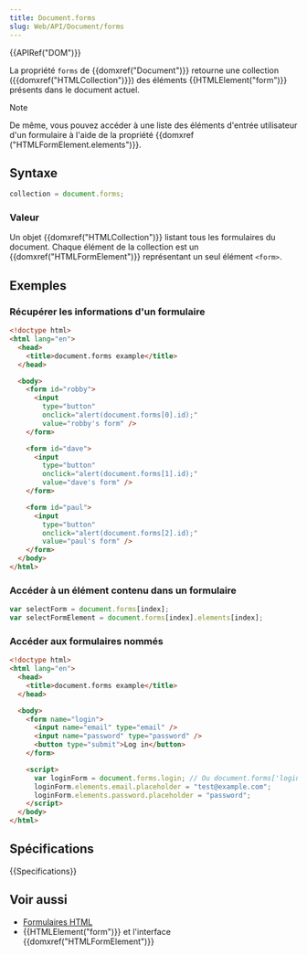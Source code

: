 ```yaml
---
title: Document.forms
slug: Web/API/Document/forms
---
```


{{APIRef("DOM")}}

La propriété `forms` de {{domxref("Document")}} retourne une collection ({{domxref("HTMLCollection")}}) des éléments {{HTMLElement("form")}} présents dans le document actuel.

> [!NOTE]
> De même, vous pouvez accéder à une liste des éléments d'entrée utilisateur d'un formulaire à l'aide de la propriété {{domxref ("HTMLFormElement.elements")}}.

## Syntaxe

```js
collection = document.forms;
```

### Valeur

Un objet {{domxref("HTMLCollection")}} listant tous les formulaires du document. Chaque élément de la collection est un {{domxref("HTMLFormElement")}} représentant un seul élément `<form>`.

## Exemples

### Récupérer les informations d'un formulaire

```html
<!doctype html>
<html lang="en">
  <head>
    <title>document.forms example</title>
  </head>

  <body>
    <form id="robby">
      <input
        type="button"
        onclick="alert(document.forms[0].id);"
        value="robby's form" />
    </form>

    <form id="dave">
      <input
        type="button"
        onclick="alert(document.forms[1].id);"
        value="dave's form" />
    </form>

    <form id="paul">
      <input
        type="button"
        onclick="alert(document.forms[2].id);"
        value="paul's form" />
    </form>
  </body>
</html>
```

### Accéder à un élément contenu dans un formulaire

```js
var selectForm = document.forms[index];
var selectFormElement = document.forms[index].elements[index];
```

### Accéder aux formulaires nommés

```html
<!doctype html>
<html lang="en">
  <head>
    <title>document.forms example</title>
  </head>

  <body>
    <form name="login">
      <input name="email" type="email" />
      <input name="password" type="password" />
      <button type="submit">Log in</button>
    </form>

    <script>
      var loginForm = document.forms.login; // Ou document.forms['login']
      loginForm.elements.email.placeholder = "test@example.com";
      loginForm.elements.password.placeholder = "password";
    </script>
  </body>
</html>
```

## Spécifications

{{Specifications}}

## Voir aussi

- [Formulaires HTML](/fr/docs/Learn/Forms)
- {{HTMLElement("form")}} et l'interface {{domxref("HTMLFormElement")}}
